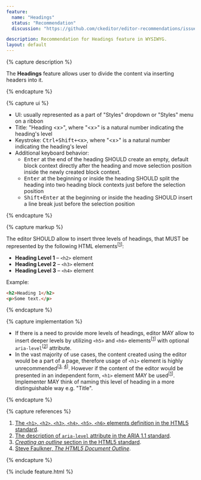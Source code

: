 ```yaml
---
feature:
  name: "Headings"
  status: "Recommendation"
  discussion: "https://github.com/ckeditor/editor-recommendations/issues/43"

description: Recommendation for Headings feature in WYSIWYG.
layout: default
---
```


{% capture description %}

The **Headings** feature allows user to divide the content via inserting headers into it.

{% endcapture %}

{% capture ui %}

 * UI: usually represented as a part of "Styles" dropdown or "Styles" menu on a ribbon
 * Title: "Heading &lt;x&gt;", where "&lt;x&gt;" is a natural number indicating the heading's level
 * Keystroke: <kbd>Ctrl+Shift+&lt;x&gt;</kbd>, where "&lt;x&gt;" is a natural number indicating the heading's level
 * Additional keyboard behavior:
   * <kbd>Enter</kbd> at the end of the heading SHOULD create an empty, default block context directly after the heading and move selection position inside the newly created block context.
   * <kbd>Enter</kbd> at the beginning or inside the heading SHOULD split the heading into two heading block contexts just before the selection position
   * <kbd>Shift+Enter</kbd> at the beginning or inside the heading SHOULD insert a line break just before the selection position

{% endcapture %}

{% capture markup %}

The editor SHOULD allow to insert three levels of headings, that MUST be represented by the following HTML elements<sup>[[1](#ref1)]</sup>:

* **Heading Level 1** – `<h2>` element
* **Heading Level 2** – `<h3>` element
* **Heading Level 3** – `<h4>` element

Example:

```html
<h2>Heading 1</h2>
<p>Some text.</p>
```

{% endcapture %}

{% capture implementation %}

* If there is a need to provide more levels of headings, editor MAY allow to insert deeper levels by utilizing `<h5>` and `<h6>` elements<sup>[[1](#ref1)]</sup> with optional `aria-level`<sup>[[2](#ref2)]</sup> attribute.
* In the vast majority of use cases, the content created using the editor would be a part of a page, therefore usage of `<h1>` element is highly unrecommended<sup>[[3](#ref3), [4](#ref4)]</sup>. However if the content of the editor would be presented in an independent form, `<h1>` element MAY be used<sup>[[1](#ref1)]</sup>. Implementer MAY think of naming this level of heading in a more distinguishable way e.g. "Title".

{% endcapture %}

{% capture references %}

1. <a id="ref1"></a>[The `<h1>`, `<h2>`, `<h3>`, `<h4>`, `<h5>`, `<h6>` elements definition in the HTML5 standard](https://www.w3.org/TR/html5/sections.html#the-h1-h2-h3-h4-h5-and-h6-elements).
2. <a id="ref2"></a>[The description of `aria-level` attribute in the ARIA 1.1 standard](https://www.w3.org/TR/wai-aria/#aria-level).
3. <a id="ref3"></a>[<i>Creating an outline</i> section in the HTML5 standard](https://www.w3.org/TR/html5/sections.html#creating-an-outline).
4. <a id="ref4"></a>[Steve Faulkner, <i>The HTML5 Document Outline</i>](https://www.paciellogroup.com/blog/2013/10/html5-document-outline/).

{% endcapture %}

{% include feature.html %}
